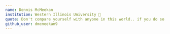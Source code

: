 ```yaml
---
name: Dennis McMeekan
institution: Western Illinois University 🚩
quote: Don't compare yourself with anyone in this world.. if you do so, you are insulting yourself - Bill Gates
github_user: dmcmeekan9
---
```

